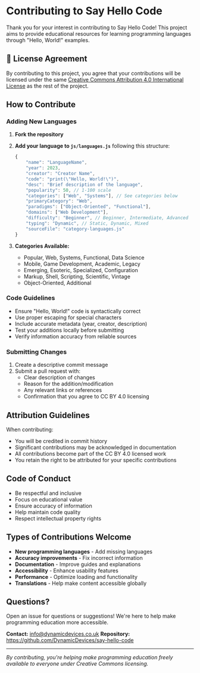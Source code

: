 # Contributing to Say Hello Code

Thank you for your interest in contributing to Say Hello Code! This project aims to provide educational resources for learning programming languages through "Hello, World!" examples.

## 📄 License Agreement

By contributing to this project, you agree that your contributions will be licensed under the same [Creative Commons Attribution 4.0 International License](https://creativecommons.org/licenses/by/4.0/) as the rest of the project.

## How to Contribute

### Adding New Languages

1. **Fork the repository**
2. **Add your language to `js/languages.js`** following this structure:
   ```javascript
   {
       "name": "LanguageName",
       "year": 2023,
       "creator": "Creator Name",
       "code": "print(\"Hello, World!\")",
       "desc": "Brief description of the language",
       "popularity": 50, // 1-100 scale
       "categories": ["Web", "Systems"], // See categories below
       "primaryCategory": "Web",
       "paradigms": ["Object-Oriented", "Functional"],
       "domains": ["Web Development"],
       "difficulty": "Beginner", // Beginner, Intermediate, Advanced
       "typing": "Dynamic", // Static, Dynamic, Mixed
       "sourceFile": "category-languages.js"
   }
   ```

3. **Categories Available:**
   - Popular, Web, Systems, Functional, Data Science
   - Mobile, Game Development, Academic, Legacy
   - Emerging, Esoteric, Specialized, Configuration
   - Markup, Shell, Scripting, Scientific, Vintage
   - Object-Oriented, Additional

### Code Guidelines

- Ensure "Hello, World!" code is syntactically correct
- Use proper escaping for special characters
- Include accurate metadata (year, creator, description)
- Test your additions locally before submitting
- Verify information accuracy from reliable sources

### Submitting Changes

1. Create a descriptive commit message
2. Submit a pull request with:
   - Clear description of changes
   - Reason for the addition/modification
   - Any relevant links or references
   - Confirmation that you agree to CC BY 4.0 licensing

## Attribution Guidelines

When contributing:
- You will be credited in commit history
- Significant contributions may be acknowledged in documentation
- All contributions become part of the CC BY 4.0 licensed work
- You retain the right to be attributed for your specific contributions

## Code of Conduct

- Be respectful and inclusive
- Focus on educational value
- Ensure accuracy of information
- Help maintain code quality
- Respect intellectual property rights

## Types of Contributions Welcome

- **New programming languages** - Add missing languages
- **Accuracy improvements** - Fix incorrect information
- **Documentation** - Improve guides and explanations
- **Accessibility** - Enhance usability features
- **Performance** - Optimize loading and functionality
- **Translations** - Help make content accessible globally

## Questions?

Open an issue for questions or suggestions! We're here to help make programming education more accessible.

**Contact:** [info@dynamicdevices.co.uk](mailto:info@dynamicdevices.co.uk)
**Repository:** https://github.com/DynamicDevices/say-hello-code

---

*By contributing, you're helping make programming education freely available to everyone under Creative Commons licensing.*